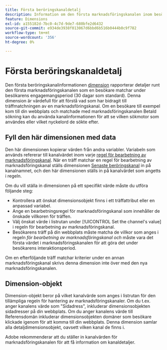 ```yaml
---
title: Första beröringskanaldetalj
description: Information om den första marknadsföringskanalen inom besökarens förfallotid för engagemang.
feature: Dimensions
exl-id: a155182d-7bc0-4c7d-9de7-680bfe2d6432
source-git-commit: e934de3938f013067d6bbd6b516b0444b0c9f782
workflow-type: tm+mt
source-wordcount: '356'
ht-degree: 0%

---
```


# Första beröringskanaldetalj

Den första beröringskanalinformationen [dimension](overview.md) rapporterar detaljer runt den första marknadsföringskanalen som en besökare matchar under besökarens engagemangsperiod (30 dagar som standard). Denna dimension är värdefull för att förstå vad som har bidragit till träffmatchningen av en marknadsföringskanal. Om en besökare till exempel kom till din webbplats och matchade med marknadsföringskanalen Betald sökning kan du använda kanalinformationen för att se vilken sökmotor som användes eller vilket nyckelord de sökte efter.

## Fyll den här dimensionen med data

Den här dimensionen kopierar värden från andra variabler. Variabeln som används refererar till kanalvärdet inom varje [regel för bearbetning av marknadsföringskanal](/help/admin/tools/manage-rs/edit-settings/marketing-channels/mc-proc-rules.md). När en träff matchar en regel för bearbetning av marknadsföringskanal ställs dimensionen [Senaste beröringskanal](last-touch-channel.md) in på kanalnamnet, och den här dimensionen ställs in på kanalvärdet som angetts i regeln.

Om du vill ställa in dimensionen på ett specifikt värde måste du utföra följande steg:

* Kontrollera att önskat dimensionsobjekt finns i ett träffattribut eller en anpassad variabel.
* Ange en bearbetningsregel för marknadsföringskanal som innehåller de önskade villkoren för träffen.
* Välj önskat värde i listrutan under [!UICONTROL Set the channel's value] i regeln för bearbetning av marknadsföringskanal.
* Besökarens träff på din webbplats måste matcha de villkor som anges i regeln _för bearbetning av marknadsföringskanal och_ måste vara det första värdet i marknadsföringskanalen för att göra det under besökarens interaktionsperiod.

Om en efterföljande träff matchar kriterier under en annan marknadsföringskanal skrivs denna dimension inte över med den nya marknadsföringskanalen.

## Dimension-objekt

Dimension-objekt beror på vilket kanalvärde som anges i listrutan för den tillämpliga regeln för hantering av marknadsföringskanaler. Om du t.ex. anger kanalens värde som &quot;Sidadress&quot;, inkluderar dimensionsobjekten sidadresser på din webbplats. Om du anger kanalens värde till Referensdomän inkluderar dimensionsobjekten domäner som besökare klickade igenom för att komma till din webbplats. Denna dimension samlar alla detaljdimensionsobjekt, oavsett vilken kanal de finns i.

Adobe rekommenderar att du ställer in kanalvärden för marknadsföringskanalen för att få information om kanaldetaljer.
